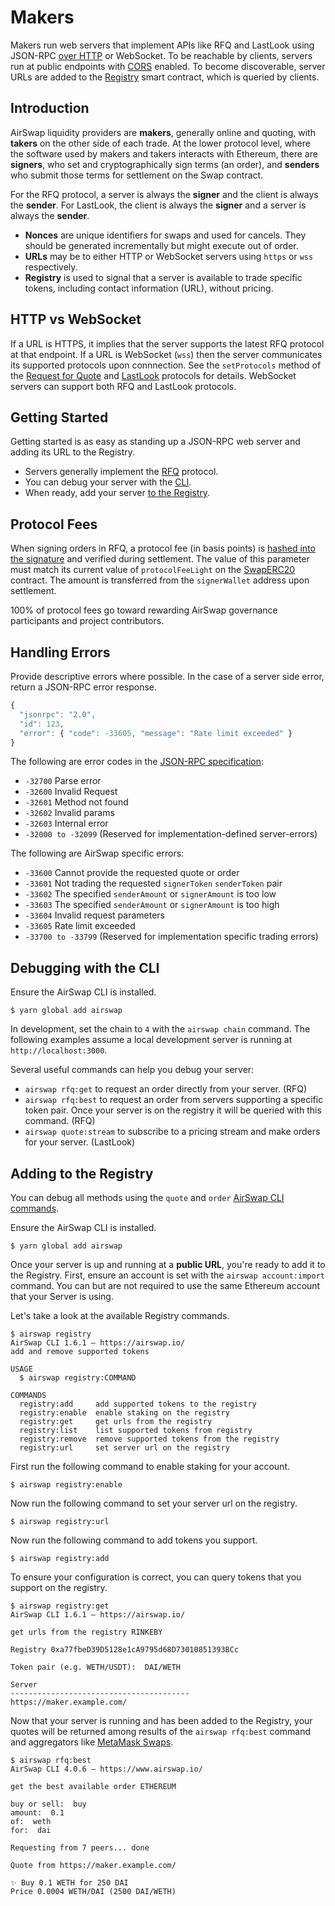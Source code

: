 # Makers

Makers run web servers that implement APIs like RFQ and LastLook using JSON-RPC [over HTTP](https://www.jsonrpc.org/historical/json-rpc-over-http.html) or WebSocket. To be reachable by clients, servers run at public endpoints with [CORS](https://developer.mozilla.org/en-US/docs/Web/HTTP/CORS) enabled. To become discoverable, server URLs are added to the [Registry](deployments.md) smart contract, which is queried by clients.

## Introduction

AirSwap liquidity providers are **makers**, generally online and quoting, with **takers** on the other side of each trade. At the lower protocol level, where the software used by makers and takers interacts with Ethereum, there are **signers**, who set and cryptographically sign terms (an order), and **senders** who submit those terms for settlement on the Swap contract.

For the RFQ protocol, a server is always the **signer** and the client is always the **sender**. For LastLook, the client is always the **signer** and a server is always the **sender**.

- **Nonces** are unique identifiers for swaps and used for cancels. They should be generated incrementally but might execute out of order.
- **URLs** may be to either HTTP or WebSocket servers using `https` or `wss` respectively.
- **Registry** is used to signal that a server is available to trade specific tokens, including contact information (URL), without pricing.

## HTTP vs WebSocket

If a URL is HTTPS, it implies that the server supports the latest RFQ protocol at that endpoint. If a URL is WebSocket (`wss`) then the server communicates its supported protocols upon connnection. See the `setProtocols` method of the [Request for Quote](protocols.md#rfq) and [LastLook](protocols.md#last-look) protocols for details. WebSocket servers can support both RFQ and LastLook protocols.

## Getting Started

Getting started is as easy as standing up a JSON-RPC web server and adding its URL to the Registry.

- Servers generally implement the [RFQ](protocols.md) protocol.
- You can debug your server with the [CLI](makers.md#debugging-with-the-cli).
- When ready, add your server [to the Registry](makers.md#adding-to-the-registry).

## Protocol Fees

When signing orders in RFQ, a protocol fee (in basis points) is [hashed into the signature](./orders.md#signatures) and verified during settlement. The value of this parameter must match its current value of `protocolFeeLight` on the [SwapERC20](deployments.md) contract. The amount is transferred from the `signerWallet` address upon settlement.

100% of protocol fees go toward rewarding AirSwap governance participants and project contributors.

## Handling Errors

Provide descriptive errors where possible. In the case of a server side error, return a JSON-RPC error response.

```javascript
{
  "jsonrpc": "2.0",
  "id": 123,
  "error": { "code": -33605, "message": "Rate limit exceeded" }
}
```

The following are error codes in the [JSON-RPC specification](http://www.jsonrpc.org/specification#error_object):

- `-32700` Parse error
- `-32600` Invalid Request
- `-32601` Method not found
- `-32602` Invalid params
- `-32603` Internal error
- `-32000 to -32099` (Reserved for implementation-defined server-errors)

The following are AirSwap specific errors:

- `-33600` Cannot provide the requested quote or order
- `-33601` Not trading the requested `signerToken` `senderToken` pair
- `-33602` The specified `senderAmount` or `signerAmount` is too low
- `-33603` The specified `senderAmount` or `signerAmount` is too high
- `-33604` Invalid request parameters
- `-33605` Rate limit exceeded
- `-33700 to -33799` (Reserved for implementation specific trading errors)

## Debugging with the CLI

Ensure the AirSwap CLI is installed.

```
$ yarn global add airswap
```

In development, set the chain to `4` with the `airswap chain` command. The following examples assume a local development server is running at `http://localhost:3000`.

Several useful commands can help you debug your server:

- `airswap rfq:get` to request an order directly from your server. (RFQ)
- `airswap rfq:best` to request an order from servers supporting a specific token pair. Once your server is on the registry it will be queried with this command. (RFQ)
- `airswap quote:stream` to subscribe to a pricing stream and make orders for your server. (LastLook)

## Adding to the Registry

You can debug all methods using the `quote` and `order` [AirSwap CLI commands](https://github.com/airswap/airswap-cli#all-commands).

Ensure the AirSwap CLI is installed.

```
$ yarn global add airswap
```

Once your server is up and running at a **public URL**, you're ready to add it to the Registry. First, ensure an account is set with the `airswap account:import` command. You can but are not required to use the same Ethereum account that your Server is using.

Let's take a look at the available Registry commands.

```
$ airswap registry
AirSwap CLI 1.6.1 — https://airswap.io/
add and remove supported tokens

USAGE
  $ airswap registry:COMMAND

COMMANDS
  registry:add     add supported tokens to the registry
  registry:enable  enable staking on the registry
  registry:get     get urls from the registry
  registry:list    list supported tokens from registry
  registry:remove  remove supported tokens from the registry
  registry:url     set server url on the registry
```

First run the following command to enable staking for your account.

```
$ airswap registry:enable
```

Now run the following command to set your server url on the registry.

```
$ airswap registry:url
```

Now run the following command to add tokens you support.

```
$ airswap registry:add
```

To ensure your configuration is correct, you can query tokens that you support on the registry.

```
$ airswap registry:get
AirSwap CLI 1.6.1 — https://airswap.io/

get urls from the registry RINKEBY

Registry 0xa77fbeD39D5128e1cA9795d68D73010851393BCc

Token pair (e.g. WETH/USDT):  DAI/WETH

Server
----------------------------------------
https://maker.example.com/
```

Now that your server is running and has been added to the Registry, your quotes will be returned among results of the `airswap rfq:best` command and aggregators like [MetaMask Swaps](https://medium.com/metamask/introducing-metamask-swaps-84318c643785).

```
$ airswap rfq:best
AirSwap CLI 4.0.6 — https://www.airswap.io/

get the best available order ETHEREUM

buy or sell:  buy
amount:  0.1
of:  weth
for:  dai

Requesting from 7 peers... done

Quote from https://maker.example.com/

✨ Buy 0.1 WETH for 250 DAI
Price 0.0004 WETH/DAI (2500 DAI/WETH)
```
